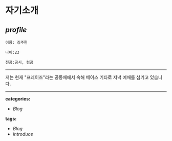 
# 자기소개

## *profile*     

    이름: 김주헌

    나이:23

    전공:공시, 컴공

---

저는 현재 "프레이즈"라는 공동체에서 속해 베이스 기타로 저녁 예배를 섬기고 있습니다.

___

**categories:** 
- *Blog*

**tags:**
- *Blog*
- *introduce*
